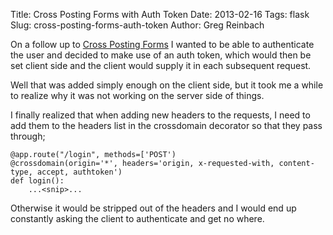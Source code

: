 Title: Cross Posting Forms with Auth Token
Date: 2013-02-16
Tags: flask
Slug: cross-posting-forms-auth-token
Author: Greg Reinbach

On a follow up to [Cross Posting Forms](http://www.reinbach.com/blog/cross-posting-forms) I wanted to be able to authenticate the user and decided to make use of an auth token, which would then be set client side and the client would supply it in each subsequent request.

Well that was added simply enough on the client side, but it took me a while to realize why it was not working on the server side of things.

I finally realized that when adding new headers to the requests, I need to add them to the headers list in the crossdomain decorator so that they pass through;

    @app.route("/login", methods=['POST')
    @crossdomain(origin='*', headers='origin, x-requested-with, content-type, accept, authtoken')
    def login():
        ...<snip>...

Otherwise it would be stripped out of the headers and I would end up constantly asking the client to authenticate and get no where.
